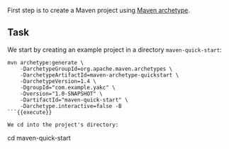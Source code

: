 First step is to create a Maven project using [Maven archetype](https://maven.apache.org/archetype/index.html).

## Task

We start by creating an example project in a directory `maven-quick-start`:
```
mvn archetype:generate \
    -DarchetypeGroupId=org.apache.maven.archetypes \
    -DarchetypeArtifactId=maven-archetype-quickstart \
    -DarchetypeVersion=1.4 \
    -DgroupId="com.example.yakc" \
    -Dversion="1.0-SNAPSHOT" \
    -DartifactId="maven-quick-start" \
    -Darchetype.interactive=false -B
```{{execute}}

We cd into the project's directory:
```
cd maven-quick-start
```{{execute}}